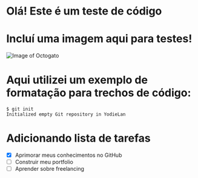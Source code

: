 # Olá! Este é um teste de código #


# Incluí uma imagem aqui para testes!
![Image of Octogato](https://octodex.github.com/daftpunktocat-thomas/)

# Aqui utilizei um exemplo de formatação para trechos de código:

```
$ git init
Initialized empty Git repository in YodieLan
```
# Adicionando lista de tarefas

- [x] Aprimorar meus conhecimentos no GitHub
- [ ] Construir meu portfolio
- [ ] Aprender sobre freelancing
